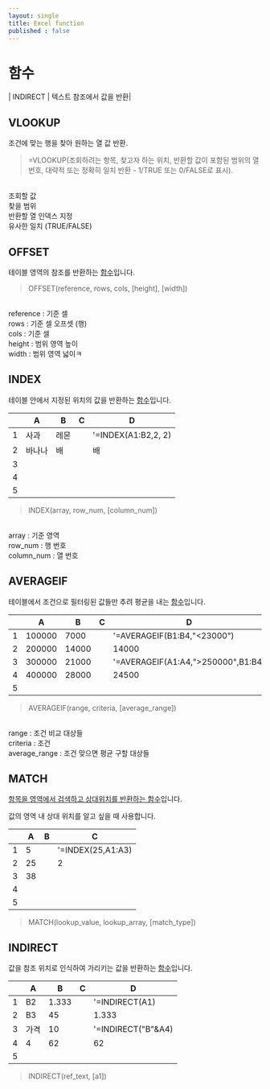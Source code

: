 ```yaml
---
layout: single
title: Excel function
published : false
---
```

# 함수
<!-- | 함수 | 내용 |
| [AVERAGEIF](https://support.microsoft.com/ko-kr/office/averageif-%ED%95%A8%EC%88%98-faec8e2e-0dec-4308-af69-f5576d8ac642)  | 조건 열, 조건, 평균 열을 주면 조건에 맞는 셀만 평균 내는 함수 </br> range : 조건 비교 대상들</br> criteria  : 조건 </br> average_range : 조건 맞으면 평균 구할 대상들 |
| [INDEX](https://support.microsoft.com/ko-kr/office/index-%ED%95%A8%EC%88%98-a5dcf0dd-996d-40a4-a822-b56b061328bd)| 행, 열 인덱스로 선택한 테이블의 값 반환 </br> array : 기준 영역 </br> row_num : 행 번호 </br> column_num : 열 번호 | -->
<!-- | OFFSET | 기준과 폭, 너비로 지정된 범위의 참조를 반환 </br> reference : 기준 셀 </br> rows : 기준 셀 오프셋 (행) </br> cols : 기준 셀 </br> height : 범위 영역 높이 </br> width : 범위 영역 넓이|

| VLOOKUP | 조건에 맞는 행을 찾아 지정된 열 값 반환. </br> 조회할 값 </br> 찾을 범위 </br> 반환할 열 인덱스 지정 </br> 유사한 일치 (TRUE/FALSE)| -->
<!-- | COUNTIFS | 조건 맞는 행 수 반환 -->
| INDIRECT | 텍스트 참조에서 값을 반환|

## VLOOKUP

조건에 맞는 행을 찾아 원하는 열 값 반환.

>=VLOOKUP(조회하려는 항목, 찾고자 하는 위치, 반환할 값이 포함된 범위의 열 번호, 대략적 또는 정확히 일치 반환 - 1/TRUE 또는 0/FALSE로 표시).

</br> 조회할 값 </br> 찾을 범위 </br> 반환할 열 인덱스 지정 </br> 유사한 일치 (TRUE/FALSE)

## OFFSET

테이블 영역의 참조를 반환하는 [함수](https://support.microsoft.com/ko-kr/office/index-%ED%95%A8%EC%88%98-a5dcf0dd-996d-40a4-a822-b56b061328bd)입니다.

> OFFSET(reference, rows, cols, [height], [width])

</br> reference : 기준 셀 </br> rows : 기준 셀 오프셋 (행) </br> cols : 기준 셀 </br> height : 범위 영역 높이 </br> width : 범위 영역 넓이ㅋ


## INDEX

테이블 안에서 지정된 위치의 값을 반환하는 [함수](https://support.microsoft.com/ko-kr/office/index-%ED%95%A8%EC%88%98-a5dcf0dd-996d-40a4-a822-b56b061328bd)입니다.

|     | A      | B    | C   | D                   |
| --- | ------ | ---- | --- | ------------------- |
| 1   | 사과   | 레몬 |     | '=INDEX(A1:B2,2, 2) |
| 2   | 바나나 | 배   |     | 배                  |
| 3   |        |      |     |                     |
| 4   |        |      |     |                     |
| 5   |        |      |     |                     |


> INDEX(array, row_num, [column_num])

</br> array : 기준 영역 </br> row_num : 행 번호 </br> column_num : 열 번호

## AVERAGEIF

테이블에서 조건으로 필터링된 값들만 추려 평균을 내는 [함수](https://support.microsoft.com/ko-kr/office/averageif-%ED%95%A8%EC%88%98-faec8e2e-0dec-4308-af69-f5576d8ac642)입니다.

|     | A      | B     | C   | D                                  |
| --- | ------ | ----- | --- | ---------------------------------- |
| 1   | 100000 | 7000  |     | '=AVERAGEIF(B1:B4,"<23000")        |
| 2   | 200000 | 14000 |     | 14000                              |
| 3   | 300000 | 21000 |     | '=AVERAGEIF(A1:A4,">250000",B1:B4) |
| 4   | 400000 | 28000 |     | 24500                              |
| 5   |        |       |     |

> AVERAGEIF(range, criteria, [average_range])

</br> range : 조건 비교 대상들</br> criteria  : 조건 </br> average_range : 조건 맞으면 평균 구할 대상들


## MATCH

[항목을 영역에서 검색하고 상대위치를 반환하는 함수](https://support.microsoft.com/ko-kr/office/match-%ED%95%A8%EC%88%98-e8dffd45-c762-47d6-bf89-533f4a37673a)입니다.

값의 영역 내 상대 위치를 알고 싶을 때 사용합니다.

|     | A   | B   | C                 |
| --- | --- | --- | ----------------- |
| 1   | 5   |     | '=INDEX(25,A1:A3) |
| 2   | 25  |     | 2                 |
| 3   | 38  |     |                   |
| 4   |     |     |                   |
| 5   |     |     |                   |


> MATCH(lookup_value, lookup_array, [match_type])

## INDIRECT

값을 참조 위치로 인식하여 가리키는 값을 반환하는 [함수](https://support.microsoft.com/ko-kr/office/indirect-%ED%95%A8%EC%88%98-474b3a3a-8a26-4f44-b491-92b6306fa261)입니다.

|     | A    | B     | C   | D                  |
| --- | ---- | ----- | --- | ------------------ |
| 1   | B2   | 1.333 |     | '=INDIRECT(A1)     |
| 2   | B3   | 45    |     | 1.333              |
| 3   | 가격 | 10    |     | '=INDIRECT("B"&A4) |
| 4   | 4    | 62    |     | 62                 |
| 5   |      |       |     |                    |

> INDIRECT(ref_text, [a1])